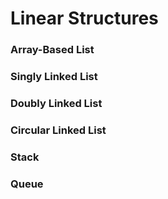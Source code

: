 # Linear Structures
### Array-Based List
### Singly Linked List
### Doubly Linked List
### Circular Linked List
### Stack
### Queue